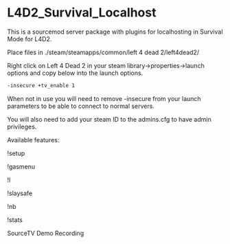 # L4D2_Survival_Localhost

This is a sourcemod server package with plugins for localhosting in Survival Mode for L4D2.

Place files in ./steam/steamapps/common/left 4 dead 2/left4dead2/

Right click on Left 4 Dead 2 in your steam library->properties->launch options and copy below into the launch options.

```sh
-insecure +tv_enable 1
```
When not in use you will need to remove -insecure from your launch parameters to be able to connect to normal servers.

You will also need to add your steam ID to the admins.cfg to have admin privileges.

Available features:

!setup 

!gasmenu 

!l 

!slaysafe 

!nb 

!stats 

SourceTV Demo Recording
